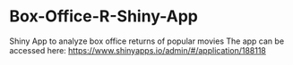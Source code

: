 # Box-Office-R-Shiny-App
Shiny App to analyze box office returns of popular movies
The app can be accessed here: https://www.shinyapps.io/admin/#/application/188118
